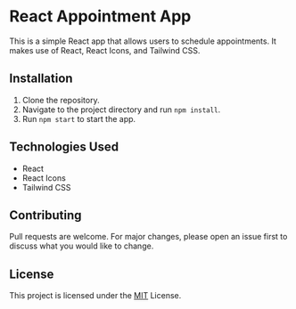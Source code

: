 # React Appointment App

This is a simple React app that allows users to schedule appointments. It makes use of React, React Icons, and Tailwind CSS.

## Installation

1. Clone the repository.
2. Navigate to the project directory and run `npm install`.
3. Run `npm start` to start the app.

## Technologies Used

- React
- React Icons
- Tailwind CSS

## Contributing

Pull requests are welcome. For major changes, please open an issue first to discuss what you would like to change.

## License

This project is licensed under the [MIT](https://choosealicense.com/licenses/mit/) License.

